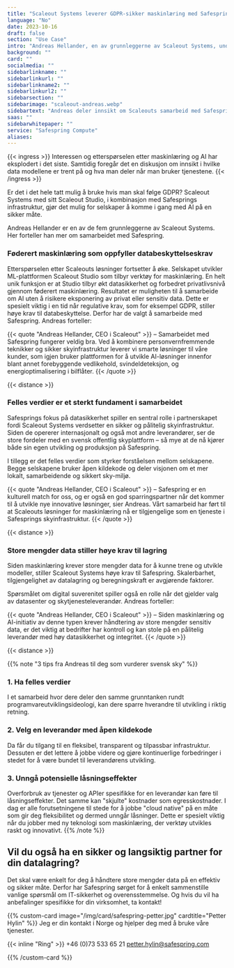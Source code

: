```yaml
---
title: "Scaleout Systems leverer GDPR-sikker maskinlæring med Safespring"
language: "No"
date: 2023-10-16
draft: false
section: "Use Case"
intro: "Andreas Hellander, en av grunnleggerne av Scaleout Systems, understreker at den felles verdien av datasikkerhet og bruk av åpen kildekode har vært et sterkt fundament i samarbeidet med Safespring."
background: ""
card: ""
socialmedia: ""
sidebarlinkname: ""
sidebarlinkurl: ""
sidebarlinkname2: ""
sidebarlinkurl2: ""
sidebarsection: ""
sidebarimage: "scaleout-andreas.webp"
sidebartext: "Andreas deler innsikt om Scaleouts samarbeid med Safespring og viktigheten av databehandling innenfor EU."
saas: ""
sidebarwhitepaper: ""
service: "Safespring Compute"
aliases:
---
```


{{< ingress >}}
Interessen og etterspørselen etter maskinlæring og AI har eksplodert i det siste. Samtidig foregår det en diskusjon om innsikt i hvilke data modellene er trent på og hva man deler når man bruker tjenestene.
{{< /ingress >}}

Er det i det hele tatt mulig å bruke hvis man skal følge GDPR? Scaleout Systems med sitt Scaleout Studio, i kombinasjon med Safesprings infrastruktur, gjør det mulig for selskaper å komme i gang med AI på en sikker måte.

Andreas Hellander er en av de fem grunnleggerne av Scaleout Systems. Her forteller han mer om samarbeidet med Safespring.

### Føderert maskinlæring som oppfyller databeskyttelseskrav
Etterspørselen etter Scaleouts løsninger fortsetter å øke. Selskapet utvikler ML-plattformen Scaleout Studio som tilbyr verktøy for maskinlæring. En helt unik funksjon er at Studio tilbyr økt datasikkerhet og forbedret privatlivsnivå gjennom føderert maskinlæring. Resultatet er muligheten til å samarbeide om AI uten å risikere eksponering av privat eller sensitiv data. Dette er spesielt viktig i en tid når regulative krav, som for eksempel GDPR, stiller høye krav til databeskyttelse. Derfor har de valgt å samarbeide med Safespring. Andreas forteller:

{{< quote "Andreas Hellander, CEO i Scaleout" >}}
– Samarbeidet med Safespring fungerer veldig bra. Ved å kombinere personvernfremmende teknikker og sikker skyinfrastruktur leverer vi smarte løsninger til våre kunder, som igjen bruker plattformen for å utvikle AI-løsninger innenfor blant annet forebyggende vedlikehold, svindeldeteksjon, og energioptimalisering i bilflåter.
{{< /quote >}}

{{< distance >}}

### Felles verdier er et sterkt fundament i samarbeidet
Safesprings fokus på datasikkerhet spiller en sentral rolle i partnerskapet fordi Scaleout Systems verdsetter en sikker og pålitelig skyinfrastruktur. Siden de opererer internasjonalt og også mot andre leverandører, ser de store fordeler med en svensk offentlig skyplattform – så mye at de nå kjører både sin egen utvikling og produksjon på Safespring.

I tillegg er det felles verdier som styrker forståelsen mellom selskapene. Begge selskapene bruker åpen kildekode og deler visjonen om et mer lokalt, samarbeidende og sikkert sky-miljø.

{{< quote "Andreas Hellander, CEO i Scaleout" >}}
– Safespring er en kulturell match for oss, og er også en god sparringspartner når det kommer til å utvikle nye innovative løsninger, sier Andreas. Vårt samarbeid har ført til at Scaleouts løsninger for maskinlæring nå er tilgjengelige som en tjeneste i Safesprings skyinfrastruktur.
{{< /quote >}}

{{< distance >}}

### Store mengder data stiller høye krav til lagring
Siden maskinlæring krever store mengder data for å kunne trene og utvikle modeller, stiller Scaleout Systems høye krav til Safespring. Skalerbarhet, tilgjengelighet av datalagring og beregningskraft er avgjørende faktorer.

Spørsmålet om digital suverenitet spiller også en rolle når det gjelder valg av datasenter og skytjenesteleverandør. Andreas forteller:

{{< quote "Andreas Hellander, CEO i Scaleout" >}}
– Siden maskinlæring og AI-initiativ av denne typen krever håndtering av store mengder sensitiv data, er det viktig at bedrifter har kontroll og kan stole på en pålitelig leverandør med høy datasikkerhet og integritet.
{{< /quote >}}

{{< distance >}}

{{% note "3 tips fra Andreas til deg som vurderer svensk sky" %}}
### 1. Ha felles verdier
I et samarbeid hvor dere deler den samme grunntanken rundt programvareutviklingsideologi, kan dere sparre hverandre til utvikling i riktig retning.

### 2. Velg en leverandør med åpen kildekode
Da får du tilgang til en fleksibel, transparent og tilpassbar infrastruktur. Dessuten er det lettere å jobbe videre og gjøre kontinuerlige forbedringer i stedet for å være bundet til leverandørens utvikling.

### 3. Unngå potensielle låsningseffekter
Overforbruk av tjenester og APIer spesifikke for en leverandør kan føre til låsningseffekter. Det samme kan "skjulte" kostnader som egresskostnader. I dag er alle forutsetningene til stede for å jobbe "cloud native" på en måte som gir deg fleksibilitet og dermed unngår låsninger. Dette er spesielt viktig når du jobber med ny teknologi som maskinlæring, der verktøy utvikles raskt og innovativt.
{{% /note %}}

## Vil du også ha en sikker og langsiktig partner for din datalagring?
Det skal være enkelt for deg å håndtere store mengder data på en effektiv og sikker måte. Derfor har Safespring sørget for å enkelt sammenstille vanlige spørsmål om IT-sikkerhet og overensstemmelse. Og hvis du vil ha anbefalinger spesifikke for din virksomhet, ta kontakt!

{{% custom-card image="/img/card/safespring-petter.jpg" cardtitle="Petter Hylin" %}}
Jeg er din kontakt i Norge og hjelper deg med å bruke våre tjenester.

{{< inline "Ring" >}} +46 (0)73 533 65 21
petter.hylin@safespring.com

{{% /custom-card %}}